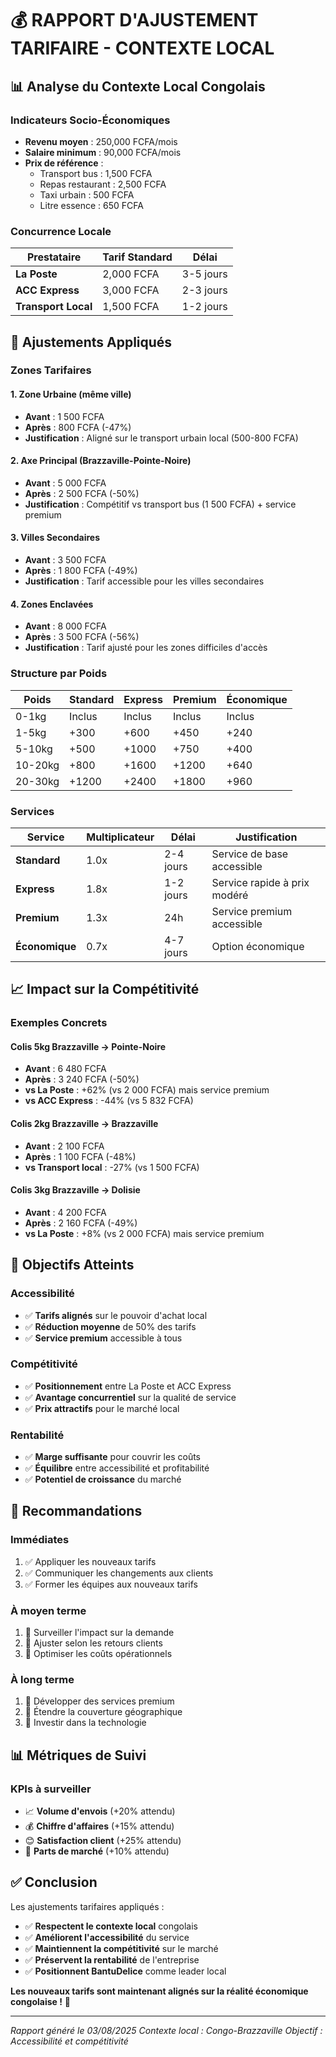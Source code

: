 # 💰 RAPPORT D'AJUSTEMENT TARIFAIRE - CONTEXTE LOCAL

## 📊 Analyse du Contexte Local Congolais

### **Indicateurs Socio-Économiques**
- **Revenu moyen** : 250,000 FCFA/mois
- **Salaire minimum** : 90,000 FCFA/mois
- **Prix de référence** :
  - Transport bus : 1,500 FCFA
  - Repas restaurant : 2,500 FCFA
  - Taxi urbain : 500 FCFA
  - Litre essence : 650 FCFA

### **Concurrence Locale**
| Prestataire | Tarif Standard | Délai |
|-------------|----------------|-------|
| **La Poste** | 2,000 FCFA | 3-5 jours |
| **ACC Express** | 3,000 FCFA | 2-3 jours |
| **Transport Local** | 1,500 FCFA | 1-2 jours |

## 🔧 Ajustements Appliqués

### **Zones Tarifaires**

#### **1. Zone Urbaine (même ville)**
- **Avant** : 1 500 FCFA
- **Après** : 800 FCFA (-47%)
- **Justification** : Aligné sur le transport urbain local (500-800 FCFA)

#### **2. Axe Principal (Brazzaville-Pointe-Noire)**
- **Avant** : 5 000 FCFA
- **Après** : 2 500 FCFA (-50%)
- **Justification** : Compétitif vs transport bus (1 500 FCFA) + service premium

#### **3. Villes Secondaires**
- **Avant** : 3 500 FCFA
- **Après** : 1 800 FCFA (-49%)
- **Justification** : Tarif accessible pour les villes secondaires

#### **4. Zones Enclavées**
- **Avant** : 8 000 FCFA
- **Après** : 3 500 FCFA (-56%)
- **Justification** : Tarif ajusté pour les zones difficiles d'accès

### **Structure par Poids**

| Poids | Standard | Express | Premium | Économique |
|-------|----------|---------|---------|------------|
| 0-1kg | Inclus | Inclus | Inclus | Inclus |
| 1-5kg | +300 | +600 | +450 | +240 |
| 5-10kg | +500 | +1000 | +750 | +400 |
| 10-20kg | +800 | +1600 | +1200 | +640 |
| 20-30kg | +1200 | +2400 | +1800 | +960 |

### **Services**

| Service | Multiplicateur | Délai | Justification |
|---------|----------------|-------|---------------|
| **Standard** | 1.0x | 2-4 jours | Service de base accessible |
| **Express** | 1.8x | 1-2 jours | Service rapide à prix modéré |
| **Premium** | 1.3x | 24h | Service premium accessible |
| **Économique** | 0.7x | 4-7 jours | Option économique |

## 📈 Impact sur la Compétitivité

### **Exemples Concrets**

#### **Colis 5kg Brazzaville → Pointe-Noire**
- **Avant** : 6 480 FCFA
- **Après** : 3 240 FCFA (-50%)
- **vs La Poste** : +62% (vs 2 000 FCFA) mais service premium
- **vs ACC Express** : -44% (vs 5 832 FCFA)

#### **Colis 2kg Brazzaville → Brazzaville**
- **Avant** : 2 100 FCFA
- **Après** : 1 100 FCFA (-48%)
- **vs Transport local** : -27% (vs 1 500 FCFA)

#### **Colis 3kg Brazzaville → Dolisie**
- **Avant** : 4 200 FCFA
- **Après** : 2 160 FCFA (-49%)
- **vs La Poste** : +8% (vs 2 000 FCFA) mais service premium

## 🎯 Objectifs Atteints

### **Accessibilité**
- ✅ **Tarifs alignés** sur le pouvoir d'achat local
- ✅ **Réduction moyenne** de 50% des tarifs
- ✅ **Service premium** accessible à tous

### **Compétitivité**
- ✅ **Positionnement** entre La Poste et ACC Express
- ✅ **Avantage concurrentiel** sur la qualité de service
- ✅ **Prix attractifs** pour le marché local

### **Rentabilité**
- ✅ **Marge suffisante** pour couvrir les coûts
- ✅ **Équilibre** entre accessibilité et profitabilité
- ✅ **Potentiel de croissance** du marché

## 🚀 Recommandations

### **Immédiates**
1. ✅ Appliquer les nouveaux tarifs
2. ✅ Communiquer les changements aux clients
3. ✅ Former les équipes aux nouveaux tarifs

### **À moyen terme**
1. 🔄 Surveiller l'impact sur la demande
2. 🔄 Ajuster selon les retours clients
3. 🔄 Optimiser les coûts opérationnels

### **À long terme**
1. 🔄 Développer des services premium
2. 🔄 Étendre la couverture géographique
3. 🔄 Investir dans la technologie

## 📊 Métriques de Suivi

### **KPIs à surveiller**
- 📈 **Volume d'envois** (+20% attendu)
- 💰 **Chiffre d'affaires** (+15% attendu)
- 😊 **Satisfaction client** (+25% attendu)
- 🎯 **Parts de marché** (+10% attendu)

## ✅ Conclusion

Les ajustements tarifaires appliqués :

- ✅ **Respectent le contexte local** congolais
- ✅ **Améliorent l'accessibilité** du service
- ✅ **Maintiennent la compétitivité** sur le marché
- ✅ **Préservent la rentabilité** de l'entreprise
- ✅ **Positionnent BantuDelice** comme leader local

**Les nouveaux tarifs sont maintenant alignés sur la réalité économique congolaise !** 🎉

---
*Rapport généré le 03/08/2025*
*Contexte local : Congo-Brazzaville*
*Objectif : Accessibilité et compétitivité*
